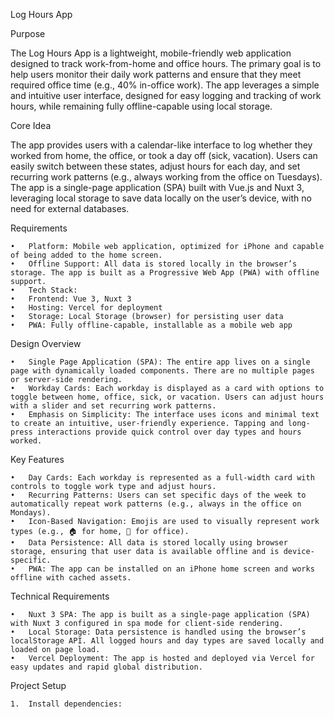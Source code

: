 Log Hours App

Purpose

The Log Hours App is a lightweight, mobile-friendly web application designed to track work-from-home and office hours. The primary goal is to help users monitor their daily work patterns and ensure that they meet required office time (e.g., 40% in-office work). The app leverages a simple and intuitive user interface, designed for easy logging and tracking of work hours, while remaining fully offline-capable using local storage.

Core Idea

The app provides users with a calendar-like interface to log whether they worked from home, the office, or took a day off (sick, vacation). Users can easily switch between these states, adjust hours for each day, and set recurring work patterns (e.g., always working from the office on Tuesdays). The app is a single-page application (SPA) built with Vue.js and Nuxt 3, leveraging local storage to save data locally on the user’s device, with no need for external databases.

Requirements

	•	Platform: Mobile web application, optimized for iPhone and capable of being added to the home screen.
	•	Offline Support: All data is stored locally in the browser’s storage. The app is built as a Progressive Web App (PWA) with offline support.
	•	Tech Stack:
	•	Frontend: Vue 3, Nuxt 3
	•	Hosting: Vercel for deployment
	•	Storage: Local Storage (browser) for persisting user data
	•	PWA: Fully offline-capable, installable as a mobile web app

Design Overview

	•	Single Page Application (SPA): The entire app lives on a single page with dynamically loaded components. There are no multiple pages or server-side rendering.
	•	Workday Cards: Each workday is displayed as a card with options to toggle between home, office, sick, or vacation. Users can adjust hours with a slider and set recurring work patterns.
	•	Emphasis on Simplicity: The interface uses icons and minimal text to create an intuitive, user-friendly experience. Tapping and long-press interactions provide quick control over day types and hours worked.

Key Features

	•	Day Cards: Each workday is represented as a full-width card with controls to toggle work type and adjust hours.
	•	Recurring Patterns: Users can set specific days of the week to automatically repeat work patterns (e.g., always in the office on Mondays).
	•	Icon-Based Navigation: Emojis are used to visually represent work types (e.g., 🏠 for home, 🏢 for office).
	•	Data Persistence: All data is stored locally using browser storage, ensuring that user data is available offline and is device-specific.
	•	PWA: The app can be installed on an iPhone home screen and works offline with cached assets.

Technical Requirements

	•	Nuxt 3 SPA: The app is built as a single-page application (SPA) with Nuxt 3 configured in spa mode for client-side rendering.
	•	Local Storage: Data persistence is handled using the browser’s localStorage API. All logged hours and day types are saved locally and loaded on page load.
	•	Vercel Deployment: The app is hosted and deployed via Vercel for easy updates and rapid global distribution.

Project Setup

	1.	Install dependencies: